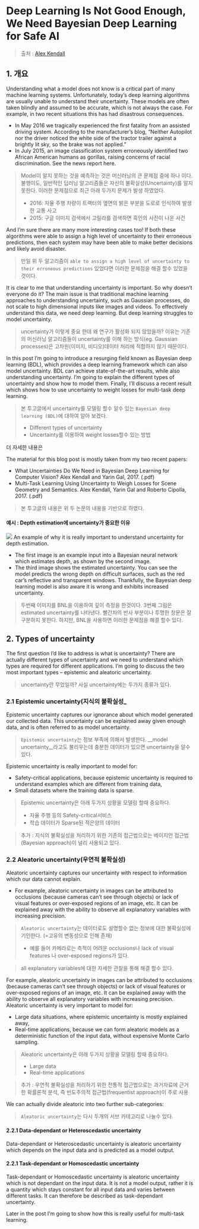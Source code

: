 # Deep Learning Is Not Good Enough, We Need Bayesian Deep Learning for Safe AI

> 출처 : [Alex Kendall](http://alexgkendall.com/computer_vision/bayesian_deep_learning_for_safe_ai/)

## 1. 개요 
Understanding what a model does not know is a critical part of many machine learning systems. Unfortunately, today’s deep learning algorithms are usually unable to understand their uncertainty. These models are often taken blindly and assumed to be accurate, which is not always the case. For example, in two recent situations this has had disastrous consequences.
- In May 2016 we tragically experienced the first fatality from an assisted driving system. According to the manufacturer’s blog, “Neither Autopilot nor the driver noticed the white side of the tractor trailer against a brightly lit sky, so the brake was not applied.”
- In July 2015, an image classification system erroneously identified two African American humans as gorillas, raising concerns of racial discrimination. See the news report here.

> Model이 알지 못하는 것을 예측하는 것은 머신러닝의 큰 문제점 중에 하나 이다. 불행이도, 일반적인 딥러닝 알고리즘들은 자신의 불확실성(Uncertainty)를 알지 못한다. 이러한 문제점으로 최근 아래 두가지 문제가 발생 하였었다. 
> - 2016: 자율 주행 차량이 트랙터의 옆면의 밝은 부분을 도로로 인식하여 발생한 교통 사고 
> - 2015: 구글 이미지 검색에서 고릴라를 검색하면 흑인의 사진이 나온 사건 

And I’m sure there are many more interesting cases too! If both these algorithms were able to assign a high level of uncertainty to their erroneous predictions, then each system may have been able to make better decisions and likely avoid disaster.

> 만일 위 두 알고리즘이 `able to assign a high level of uncertainty to their erroneous predictions` 있었다면 이러한 문제점을 해결 할수 있었을 것이다. 

It is clear to me that understanding uncertainty is important. So why doesn’t everyone do it? The main issue is that traditional machine learning approaches to understanding uncertainty, such as Gaussian processes, do not scale to high dimensional inputs like images and videos. To effectively understand this data, we need deep learning. But deep learning struggles to model uncertainty.

> uncertainty가 이렇게 중요 한데 왜 연구가 활성화 되지 않았을까? 이유는 기존의 머신러닝 알고리즘들이 uncertainty를 이해 하는 방식(eg. Gaussian processes)은 고차원(이미지, 비디오)데이터 처리에 적합하지 않기 때문이다. 

In this post I’m going to introduce a resurging field known as Bayesian deep learning (BDL), which provides a deep learning framework which can also model uncertainty. BDL can achieve state-of-the-art results, while also understanding uncertainty. I’m going to explain the different types of uncertainty and show how to model them. Finally, I’ll discuss a recent result which shows how to use uncertainty to weight losses for multi-task deep learning. 
> 본 투고글에서 uncertainty를 모델링 할수 알수 있는 `Bayesian deep learning (BDL)`에 대하여 알아 보겠다.
> - Different types of uncertainty
> - Uncertainty를 이용하여 weight losses할수 있는 방법


더 자세한 내용은 

The material for this blog post is mostly taken from my two recent papers: 
- What Uncertainties Do We Need in Bayesian Deep Learning for Computer Vision? Alex Kendall and Yarin Gal, 2017. (.pdf)
- Multi-Task Learning Using Uncertainty to Weigh Losses for Scene Geometry and Semantics. Alex Kendall, Yarin Gal and Roberto Cipolla, 2017. (.pdf)

> 본 투고글의 내용은 위 두 논문의 내용을 기반으로 하였다. 


#### 예시 : Depth estimation에 uncertainty가 중요한 이유 

![](http://i.imgur.com/pyUh2Jn.png)
An example of why it is really important to understand uncertainty for depth estimation. 
- The first image is an example input into a Bayesian neural network which estimates depth, as shown by the second image. 
- The third image shows the estimated uncertainty. 
You can see the model predicts the wrong depth on difficult surfaces, such as the red car’s reflective and transparent windows. 
Thankfully, the Bayesian deep learning model is also aware it is wrong and exhibits increased uncertainty.

> 두번째 이미지를 BNL을 이용하여 깊이 측정을 한것이다. 3번째 그림은 estimated uncertainty를 나타낸다. 빨간차의 반사 부분이나 투명한 창문은 잘 구분하지 못한다. 
> 하지만, BNL을 사용하면 이러한 문제점을 해결 할수 있다. 



## 2. Types of uncertainty
The first question I’d like to address is what is uncertainty? There are actually different types of uncertainty and we need to understand which types are required for different applications. I’m going to discuss the two most important types – epistemic and aleatoric uncertainty.
> uncertainty란 무었일까? 사실 uncertainty에는 두가지 종류가 있다. 

### 2.1 Epistemic uncertainty(지식의 불확실성_
Epistemic uncertainty captures our ignorance about which model generated our collected data. This uncertainty can be explained away given enough data, and is often referred to as model uncertainty. 
> `Epistemic uncertainty`는 정보 부족에 의해서 발생한다. __model uncertainty__라고도 불리우는데 충분한 데이터가 있으면 uncertainty을 알수 있다. 

Epistemic uncertainty is really important to model for:
- Safety-critical applications, because epistemic uncertainty is required to understand examples which are different from training data,
- Small datasets where the training data is sparse.

> Epistemic uncertainty은 아래 두가지 상황을 모델링 할때 중요하다. 
> - 자율 주행 등의 Safety-critical서비스 
> - 학습 데이터가 Sparse된 적은양의 데이터 

> 추가 : 지식의 불확실성을 처리하기 위한 기존의 접근법으로는 베이지안 접근법(Bayesian approach)이 널리 사용되고 있다.





### 2.2 Aleatoric uncertainty(우연적 불확실성)
Aleatoric uncertainty captures our uncertainty with respect to information which our data cannot explain. 
- For example, aleatoric uncertainty in images can be attributed to occlusions (because cameras can’t see through objects) or lack of visual features or over-exposed regions of an image, etc. 
It can be explained away with the ability to observe all explanatory variables with increasing precision. 

> `Aleatoric uncertainty`는 데이터로도 설명할수 없는 정보에 대한 불확실성에 기인한다. (=고유의 변동성으로 인해 존재)
> - 예를 들어 카메라로는 측적이 어려운  occlusions나 lack of visual features 나 over-exposed regions가 있다.

> all explanatory variables에 대한 자세한 관찰을 통해 해결 할수 있다. 


For example, aleatoric uncertainty in images can be attributed to occlusions (because cameras can’t see through objects) or lack of visual features or over-exposed regions of an image, etc. It can be explained away with the ability to observe all explanatory variables with increasing precision. 
Aleatoric uncertainty is very important to model for:
- Large data situations, where epistemic uncertainty is mostly explained away,
- Real-time applications, because we can form aleatoric models as a deterministic function of the input data, without expensive Monte Carlo sampling.

> Aleatoric uncertainty은 아래 두가지 상황을 모델링 할때 중요하다. 
> - Large data
> - Real-time applications

> 추가 : 우연적 불확실성을 처리하기 위한 전통적 접근법으로는 과거자료에 근거한 확률론적 분석, 즉 빈도주의적 접근법(frequentist approach)이 주로 사용 


We can actually divide aleatoric into two further sub-categories:
> `Aleatoric uncertainty`는 다시 두개의 서브 카테고리로 나눌수 있다. 

#### 2.2.1 Data-dependant or Heteroscedastic uncertainty
Data-dependant or Heteroscedastic uncertainty is aleatoric uncertainty which depends on the input data and is predicted as a model output.

#### 2.2.1 Task-dependant or Homoscedastic uncertainty 
Task-dependant or Homoscedastic uncertainty is aleatoric uncertainty which is not dependant on the input data. 
It is not a model output, rather it is a quantity which stays constant for all input data and varies between different tasks. 
It can therefore be described as task-dependant uncertainty. 

Later in the post I’m going to show how this is really useful for multi-task learning.









